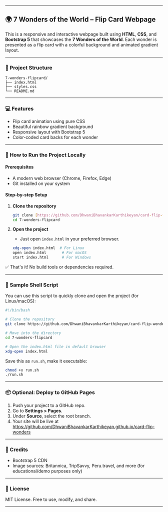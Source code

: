 
---

## 🌍 7 Wonders of the World – Flip Card Webpage

This is a responsive and interactive webpage built using **HTML**, **CSS**, and **Bootstrap 5** that showcases the **7 Wonders of the World**. Each wonder is presented as a flip card with a colorful background and animated gradient layout.

---

### 📁 Project Structure

```
7-wonders-flipcard/
├── index.html
├── styles.css
└── README.md
```

---

### 💻 Features

- Flip card animation using pure CSS
- Beautiful rainbow gradient background
- Responsive layout with Bootstrap 5
- Color-coded card backs for each wonder

---

### 🚀 How to Run the Project Locally

#### Prerequisites

- A modern web browser (Chrome, Firefox, Edge)
- Git installed on your system

#### Step-by-step Setup

1. **Clone the repository**
   ```bash
   git clone [https://github.com/DhwaniBhavankarKarthikeyan/card-flip-wonders]
   cd 7-wonders-flipcard
   ```

2. **Open the project**
   - Just open `index.html` in your preferred browser.
   ```bash
   xdg-open index.html  # For Linux
   open index.html       # For macOS
   start index.html      # For Windows
   ```

✅ That's it! No build tools or dependencies required.

---

### 🧪 Sample Shell Script

You can use this script to quickly clone and open the project (for Linux/macOS):

```bash
#!/bin/bash

# Clone the repository
git clone https://github.com/DhwaniBhavankarKarthikeyan/card-flip-wonders

# Move into the directory
cd 7-wonders-flipcard

# Open the index.html file in default browser
xdg-open index.html
```

Save this as `run.sh`, make it executable:

```bash
chmod +x run.sh
./run.sh
```

---

### 📦 Optional: Deploy to GitHub Pages

1. Push your project to a GitHub repo.
2. Go to **Settings > Pages**.
3. Under **Source**, select the root branch.
4. Your site will be live at https://github.com/DhwaniBhavankarKarthikeyan.github.io/card-flip-wonders

---

### 🙌 Credits

- Bootstrap 5 CDN
- Image sources: Britannica, TripSavvy, Peru.travel, and more (for educational/demo purposes only)

---

### 📄 License

MIT License. Free to use, modify, and share.

---
